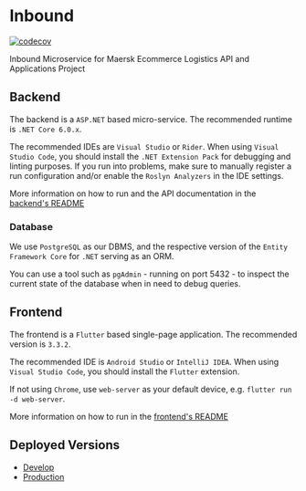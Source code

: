 # Inbound

[![codecov](https://codecov.io/gh/FEUP-MEIC-DS-2022-1MEIC01/inbound/branch/develop/graph/badge.svg?token=3NKILML2AE)](https://codecov.io/gh/FEUP-MEIC-DS-2022-1MEIC01/inbound)

Inbound Microservice for Maersk Ecommerce Logistics API and Applications Project

## Backend

The backend is a `ASP.NET` based micro-service. The recommended runtime is `.NET Core 6.0.x`.

The recommended IDEs are `Visual Studio` or `Rider`. When using `Visual Studio Code`, you should install the `.NET Extension Pack` for debugging and linting purposes. If you run into problems, make sure to manually register a run configuration and/or enable the `Roslyn Analyzers` in the IDE settings.

More information on how to run and the API documentation in the [backend's README](./backend/README.md)

### Database

We use `PostgreSQL` as our DBMS, and the respective version of the `Entity Framework Core` for `.NET` serving as an ORM.

You can use a tool such as `pgAdmin` - running on port 5432 - to inspect the current state of the database when in need to debug queries.

## Frontend

The frontend is a `Flutter` based single-page application. The recommended version is `3.3.2`.

The recommended IDE is `Android Studio` or `IntelliJ IDEA`. When using `Visual Studio Code`, you should install the `Flutter` extension.

If not using `Chrome`, use `web-server` as your default device, e.g. `flutter run -d web-server`.

More information on how to run in the [frontend's README](./frontend/README.md)

## Deployed Versions
- [Develop](http://dev-maersk-inbound.duckdns.org/#/)
- [Production](http://maersk-inbound.duckdns.org/#/)
